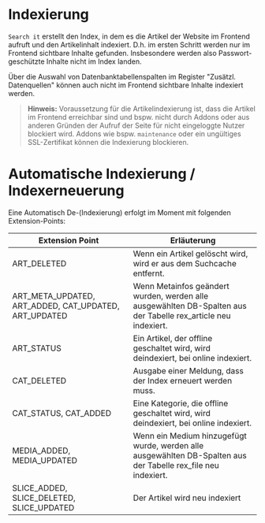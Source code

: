 # Indexierung

`Search it` erstellt den Index, in dem es die Artikel der Website im Frontend aufruft und den Artikelinhalt indexiert.
D.h. im ersten Schritt werden nur im Frontend sichtbare Inhalte gefunden. Insbesondere werden also Passwort-geschützte Inhalte nicht im Index landen.

Über die Auswahl von Datenbanktabellenspalten im Register "Zusätzl. Datenquellen" können auch nicht im Frontend sichtbare Inhalte indexiert werden.

> **Hinweis:** Voraussetzung für die Artikelindexierung ist, dass die Artikel im Frontend erreichbar sind und bspw. nicht durch Addons oder aus anderen Gründen der Aufruf der Seite für nicht eingeloggte Nutzer blockiert wird. Addons wie bspw. `maintenance` oder ein ungültiges SSL-Zertifikat können die Indexierung blockieren.

# Automatische Indexierung / Indexerneuerung
 
Eine Automatisch De-(Indexierung) erfolgt im Moment mit folgenden Extension-Points:

Extension Point | Erläuterung
------ | ------ 
ART_DELETED|Wenn ein Artikel gelöscht wird, wird er aus dem Suchcache entfernt.
ART_META_UPDATED, ART_ADDED, CAT_UPDATED, ART_UPDATED|Wenn Metainfos geändert wurden, werden alle ausgewählten DB-Spalten aus der Tabelle rex_article neu indexiert.
ART_STATUS| Ein Artikel, der offline geschaltet wird, wird deindexiert, bei online indexiert.
CAT_DELETED| Ausgabe einer Meldung, dass der Index erneuert werden muss.
CAT_STATUS, CAT_ADDED| Eine Kategorie, die offline geschaltet wird, wird deindexiert, bei online indexiert.
MEDIA_ADDED, MEDIA_UPDATED|Wenn ein Medium hinzugefügt wurde, werden alle ausgewählten DB-Spalten aus der Tabelle rex_file neu indexiert.
SLICE_ADDED, SLICE_DELETED, SLICE_UPDATED|Der Artikel wird neu indexiert
